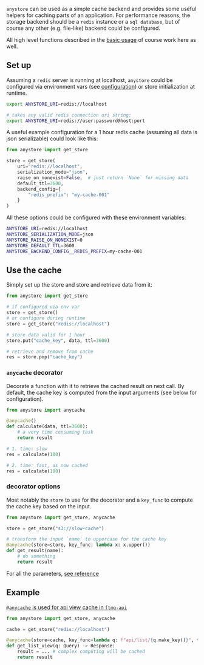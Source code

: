`anystore` can be used as a simple cache backend and provides some useful helpers for caching parts of an application. For performance reasons, the storage backend should be a `redis` instance or a `sql database`, but of course any other (e.g. file-like) backend could be configured.

All high level functions described in the [basic usage](./usage.md) of course work here as well.

## Set up

Assuming a `redis` server is running at localhost, `anystore` could be configured via environment vars (see [configuration](./configuration.md)) or store initialization at runtime.

```bash
export ANYSTORE_URI=redis://localhost

# takes any valid redis connection uri string:
export ANYSTORE_URI=redis://user:password@host:port
```

A useful example configuration for a 1 hour redis cache (assuming all data is json serializable) could look like this:

```python
from anystore import get_store

store = get_store(
    uri="redis://localhost",
    serialization_mode="json",
    raise_on_nonexist=False,  # just return `None` for missing data
    default_ttl=3600,
    backend_config={
        "redis_prefix": "my-cache-001"
    }
)
```

All these options could be configured with these environment variables:

```bash
ANYSTORE_URI=redis://localhost
ANYSTORE_SERIALIZATION_MODE=json
ANYSTORE_RAISE_ON_NONEXIST=0
ANYSTORE_DEFAULT_TTL=3600
ANYSTORE_BACKEND_CONFIG__REDIS_PREFIX=my-cache-001
```

## Use the cache

Simply set up the store and store and retrieve data from it:

```python
from anystore import get_store

# if configured via env var
store = get_store()
# or configure during runtime
store = get_store("redis://localhost")

# store data valid for 1 hour
store.put("cache_key", data, ttl=3600)

# retrieve and remove from cache
res = store.pop("cache_key")

```

### `anycache` decorator

Decorate a function with it to retrieve the cached result on next call. By default, the cache key is computed from the input arguments (see below for configuration).

```python
from anystore import anycache

@anycache()
def calculate(data, ttl=3600):
    # a very time consuming task
    return result

# 1. time: slow
res = calculate(100)

# 2. time: fast, as now cached
res = calculate(100)

```

### decorator options

Most notably the `store` to use for the decorator and a `key_func` to compute the cache key based on the input.

```python
from anystore import get_store, anycache

store = get_store("s3://slow-cache")

# transform the input `name` to uppercase for the cache key
@anycache(store=store, key_func: lambda x: x.upper())
def get_result(name):
    # do something
    return result

```

For all the parameters, [see reference](./reference/decorators.md)

## Example

[`@anycache` is used for api view cache in `ftmq-api`](https://github.com/investigativedata/ftmstore-fastapi/blob/main/ftmstore_fastapi/views.py)

```python
from anystore import get_store, anycache

cache = get_store("redis://localhost")

@anycache(store=cache, key_func=lambda q: f"api/list/{q.make_key()}", ttl=60)
def get_list_view(q: Query) -> Response:
    result = ... # complex computing will be cached
    return result
```
